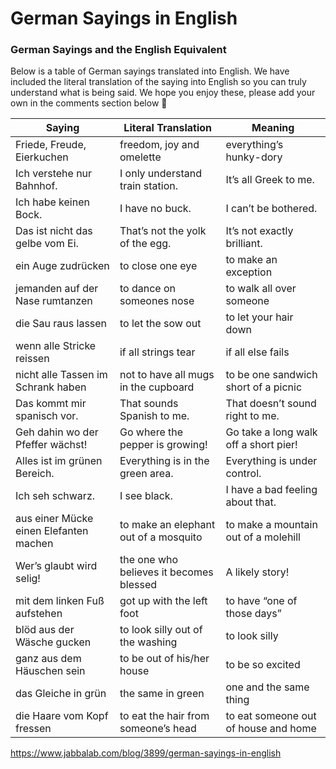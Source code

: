 # German Sayings in English

### German Sayings and the English Equivalent

Below is a table of German sayings translated into English. We have included the literal translation of the saying into English so you can truly understand what is being said. We hope you enjoy these, please add your own in the comments section below 🙂

| **Saying**                             | **Literal Translation**                 | **Meaning**                           |
| -------------------------------------- | --------------------------------------- | ------------------------------------- |
| Friede, Freude, Eierkuchen             | freedom, joy and omelette               | everything’s hunky-dory               |
| Ich verstehe nur Bahnhof.              | I only understand train station.        | It’s all Greek to me.                 |
| Ich habe keinen Bock.                  | I have no buck.                         | I can’t be bothered.                  |
| Das ist nicht das gelbe vom Ei.        | That’s not the yolk of the egg.         | It’s not exactly brilliant.           |
| ein Auge zudrücken                     | to close one eye                        | to make an exception                  |
| jemanden auf der Nase rumtanzen        | to dance on someones nose               | to walk all over someone              |
| die Sau raus lassen                    | to let the sow out                      | to let your hair down                 |
| wenn alle Stricke reissen              | if all strings tear                     | if all else fails                     |
| nicht alle Tassen im Schrank haben     | not to have all mugs in the cupboard    | to be one sandwich short of a picnic  |
| Das kommt mir spanisch vor.            | That sounds Spanish to me.              | That doesn’t sound right to me.       |
| Geh dahin wo der Pfeffer wächst!       | Go where the pepper is growing!         | Go take a long walk off a short pier! |
| Alles ist im grünen Bereich.           | Everything is in the green area.        | Everything is under control.          |
| Ich seh schwarz.                       | I see black.                            | I have a bad feeling about that.      |
| aus einer Mücke einen Elefanten machen | to make an elephant out of a mosquito   | to make a mountain out of a molehill  |
| Wer’s glaubt wird selig!               | the one who believes it becomes blessed | A likely story!                       |
| mit dem linken Fuß aufstehen           | got up with the left foot               | to have “one of those days”           |
| blöd aus der Wäsche gucken             | to look silly out of the washing        | to look silly                         |
| ganz aus dem Häuschen sein             | to be out of his/her house              | to be so excited                      |
| das Gleiche in grün                    | the same in green                       | one and the same thing                |
| die Haare vom Kopf fressen             | to eat the hair from someone’s head     | to eat someone out of house and home  |



https://www.jabbalab.com/blog/3899/german-sayings-in-english
